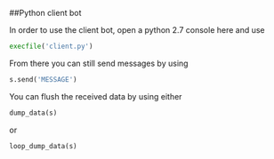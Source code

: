 ##Python client bot

In order to use the client bot, open a python 2.7 console here and use  
```python
execfile('client.py')
```
From there you can still send messages by using
```python
s.send('MESSAGE')
```  
You can flush the received data by using either
```python
dump_data(s)
```
or
```python
loop_dump_data(s)
```
